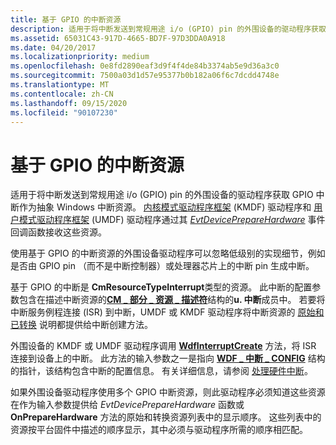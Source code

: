 ```yaml
---
title: 基于 GPIO 的中断资源
description: 适用于将中断发送到常规用途 i/o (GPIO) pin 的外围设备的驱动程序获取 GPIO 中断作为抽象 Windows 中断资源。
ms.assetid: 65031C43-917D-4665-BD7F-97D3DDA0A918
ms.date: 04/20/2017
ms.localizationpriority: medium
ms.openlocfilehash: 0e8fd2890eaf3d9f4f4de84b3374ab5e9d36a3c0
ms.sourcegitcommit: 7500a03d1d57e95377b0b182a06f6c7dcdd4748e
ms.translationtype: MT
ms.contentlocale: zh-CN
ms.lasthandoff: 09/15/2020
ms.locfileid: "90107230"
---
```

# <a name="gpio-based-interrupt-resources"></a>基于 GPIO 的中断资源


适用于将中断发送到常规用途 i/o (GPIO) pin 的外围设备的驱动程序获取 GPIO 中断作为抽象 Windows 中断资源。 [内核模式驱动程序框架](../wdf/index.md) (KMDF) 驱动程序和 [用户模式驱动程序框架](../wdf/overview-of-the-umdf.md) (UMDF) 驱动程序通过其 [*EvtDevicePrepareHardware*](/windows-hardware/drivers/ddi/wdfdevice/nc-wdfdevice-evt_wdf_device_prepare_hardware) 事件回调函数接收这些资源。

使用基于 GPIO 的中断资源的外围设备驱动程序可以忽略低级别的实现细节，例如是否由 GPIO pin （而不是中断控制器）或处理器芯片上的中断 pin 生成中断。

基于 GPIO 的中断是 **CmResourceTypeInterrupt**类型的资源。 此中断的配置参数包含在描述中断资源的[**CM \_ 部分 \_ 资源 \_ 描述符**](/windows-hardware/drivers/ddi/wdm/ns-wdm-_cm_partial_resource_descriptor)结构的**u. 中断**成员中。 若要将中断服务例程连接 (ISR) 到中断，UMDF 或 KMDF 驱动程序将中断资源的 [原始和已转换](../wdf/raw-and-translated-resources.md) 说明都提供给中断创建方法。

外围设备的 KMDF 或 UMDF 驱动程序调用 [**WdfInterruptCreate**](/windows-hardware/drivers/ddi/wdfinterrupt/nf-wdfinterrupt-wdfinterruptcreate) 方法，将 ISR 连接到设备上的中断。 此方法的输入参数之一是指向 [**WDF \_ 中断 \_ CONFIG**](/windows-hardware/drivers/ddi/wdfinterrupt/ns-wdfinterrupt-_wdf_interrupt_config) 结构的指针，该结构包含中断的配置信息。 有关详细信息，请参阅 [处理硬件中断]()。

如果外围设备驱动程序使用多个 GPIO 中断资源，则此驱动程序必须知道这些资源在作为输入参数提供给 *EvtDevicePrepareHardware* 函数或 **OnPrepareHardware** 方法的原始和转换资源列表中的显示顺序。 这些列表中的资源按平台固件中描述的顺序显示，其中必须与驱动程序所需的顺序相匹配。

